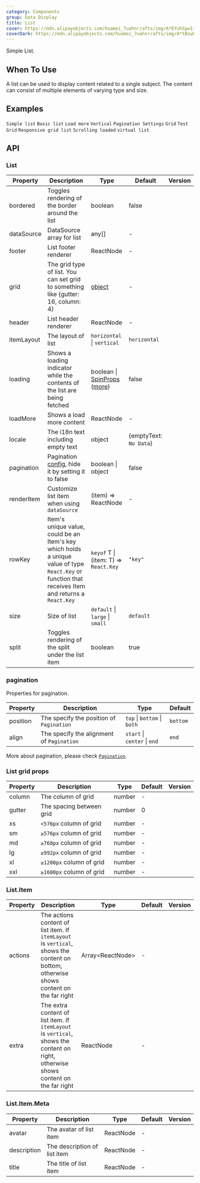 ```yaml
---
category: Components
group: Data Display
title: List
cover: https://mdn.alipayobjects.com/huamei_7uahnr/afts/img/A*EYuhSpw1iSwAAAAAAAAAAAAADrJ8AQ/original
coverDark: https://mdn.alipayobjects.com/huamei_7uahnr/afts/img/A*tBzwQ7raKX8AAAAAAAAAAAAADrJ8AQ/original
---
```


Simple List.

## When To Use

A list can be used to display content related to a single subject. The content can consist of multiple elements of varying type and size.

## Examples

<!-- prettier-ignore -->
<code src="./demo/simple.tsx">Simple list</code>
<code src="./demo/basic.tsx">Basic list</code>
<code src="./demo/loadmore.tsx">Load more</code>
<code src="./demo/vertical.tsx">Vertical</code>
<code src="./demo/pagination.tsx">Pagination Settings</code>
<code src="./demo/grid.tsx">Grid</code>
<code src="./demo/grid-test.tsx" debug>Test Grid</code>
<code src="./demo/responsive.tsx">Responsive grid list</code>
<code src="./demo/infinite-load.tsx">Scrolling loaded</code>
<code src="./demo/virtual-list.tsx">virtual list</code>

## API

### List

| Property   | Description                                                                                                                                         | Type                                                                                                         | Default                | Version |
| ---------- | --------------------------------------------------------------------------------------------------------------------------------------------------- | ------------------------------------------------------------------------------------------------------------ | ---------------------- | ------- |
| bordered   | Toggles rendering of the border around the list                                                                                                     | boolean                                                                                                      | false                  |         |
| dataSource | DataSource array for list                                                                                                                           | any\[]                                                                                                       | -                      |         |
| footer     | List footer renderer                                                                                                                                | ReactNode                                                                                                    | -                      |         |
| grid       | The grid type of list. You can set grid to something like {gutter: 16, column: 4}                                                                   | [object](#list-grid-props)                                                                                   | -                      |         |
| header     | List header renderer                                                                                                                                | ReactNode                                                                                                    | -                      |         |
| itemLayout | The layout of list                                                                                                                                  | `horizontal` \| `vertical`                                                                                   | `horizontal`           |         |
| loading    | Shows a loading indicator while the contents of the list are being fetched                                                                          | boolean \| [SpinProps](/components/spin/#api) ([more](https://github.com/ant-design/ant-design/issues/8659)) | false                  |         |
| loadMore   | Shows a load more content                                                                                                                           | ReactNode                                                                                                    | -                      |         |
| locale     | The i18n text including empty text                                                                                                                  | object                                                                                                       | {emptyText: `No Data`} |         |
| pagination | Pagination [config](/components/pagination/), hide it by setting it to false                                                                        | boolean \| object                                                                                            | false                  |         |
| renderItem | Customize list item when using `dataSource`                                                                                                         | (item) => ReactNode                                                                                          | -                      |         |
| rowKey     | Item's unique value, could be an Item's key which holds a unique value of type `React.Key` or function that receives Item and returns a `React.Key` | `keyof` T \| (item: T) => `React.Key`                                                                        | `"key"`                |         |
| size       | Size of list                                                                                                                                        | `default` \| `large` \| `small`                                                                              | `default`              |         |
| split      | Toggles rendering of the split under the list item                                                                                                  | boolean                                                                                                      | true                   |         |

### pagination

Properties for pagination.

| Property | Description                               | Type                         | Default  |
| -------- | ----------------------------------------- | ---------------------------- | -------- |
| position | The specify the position of `Pagination`  | `top` \| `bottom` \| `both`  | `bottom` |
| align    | The specify the alignment of `Pagination` | `start` \| `center` \| `end` | `end`    |

More about pagination, please check [`Pagination`](/components/pagination/).

### List grid props

| Property | Description              | Type   | Default | Version |
| -------- | ------------------------ | ------ | ------- | ------- |
| column   | The column of grid       | number | -       |         |
| gutter   | The spacing between grid | number | 0       |         |
| xs       | `<576px` column of grid  | number | -       |         |
| sm       | `≥576px` column of grid  | number | -       |         |
| md       | `≥768px` column of grid  | number | -       |         |
| lg       | `≥992px` column of grid  | number | -       |         |
| xl       | `≥1200px` column of grid | number | -       |         |
| xxl      | `≥1600px` column of grid | number | -       |         |

### List.Item

| Property | Description                                                                                                                            | Type                | Default | Version |
| -------- | -------------------------------------------------------------------------------------------------------------------------------------- | ------------------- | ------- | ------- |
| actions  | The actions content of list item. If `itemLayout` is `vertical`, shows the content on bottom, otherwise shows content on the far right | Array&lt;ReactNode> | -       |         |
| extra    | The extra content of list item. If `itemLayout` is `vertical`, shows the content on right, otherwise shows content on the far right    | ReactNode           | -       |         |

### List.Item.Meta

| Property    | Description                  | Type      | Default | Version |
| ----------- | ---------------------------- | --------- | ------- | ------- |
| avatar      | The avatar of list item      | ReactNode | -       |         |
| description | The description of list item | ReactNode | -       |         |
| title       | The title of list item       | ReactNode | -       |         |
